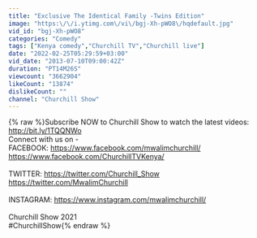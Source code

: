 ```yaml
---
title: "Exclusive The Identical Family -Twins Edition"
image: "https:\/\/i.ytimg.com\/vi\/bgj-Xh-pWO8\/hqdefault.jpg"
vid_id: "bgj-Xh-pWO8"
categories: "Comedy"
tags: ["Kenya comedy","Churchill TV","Churchill live"]
date: "2022-02-25T05:29:59+03:00"
vid_date: "2013-07-10T09:00:42Z"
duration: "PT14M26S"
viewcount: "3662904"
likeCount: "13874"
dislikeCount: ""
channel: "Churchill Show"
---
```

{% raw %}Subscribe NOW to Churchill Show to watch the latest videos: <a rel="nofollow" target="blank" href="http://bit.ly/1TQQNWo">http://bit.ly/1TQQNWo</a><br />Connect with us on -<br />FACEBOOK: <a rel="nofollow" target="blank" href="https://www.facebook.com/mwalimchurchill/">https://www.facebook.com/mwalimchurchill/</a> <br />                      <a rel="nofollow" target="blank" href="https://www.facebook.com/ChurchillTVKenya/">https://www.facebook.com/ChurchillTVKenya/</a> <br /><br />TWITTER: <a rel="nofollow" target="blank" href="https://twitter.com/Churchill_Show">https://twitter.com/Churchill_Show</a><br />                    <a rel="nofollow" target="blank" href="https://twitter.com/MwalimChurchill">https://twitter.com/MwalimChurchill</a><br /><br />INSTAGRAM: <a rel="nofollow" target="blank" href="https://www.instagram.com/mwalimchurchill/">https://www.instagram.com/mwalimchurchill/</a><br /><br />Churchill Show 2021<br />#ChurchillShow{% endraw %}

